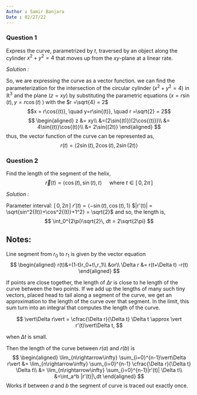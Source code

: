 ```yaml
---
Author : Samir Banjara
Date : 02/27/22
---
```


### **Question 1**

Express the curve, parametrized by $t$, traversed by an object along the cylinder $x^2+y^2=4$ that moves up from the $xy$-plane at a linear rate.

*Solution :*

So, we are expressing the curve as a vector function. 
we can find the parameterization for the intersection of the circular cylinder ($x^2+y^2=4$) in $\mathbb{R}^3$ and the plane ($z = xy$) by substituting the parametric equations ($x = r\sin{(t)},\, y=r\cos{(t)}$ ) with the $r =\sqrt{4} = 2$
$$x = r\cos{(t)}, \quad y=r\sin{(t)}, \quad r =\sqrt{2} = 2$$
$$
\begin{aligned}
z &= xy\\
&=(2\sin{(t)})(2\cos{(t)})\\
&= 4\sin{(t)}\cos{(t)}\\
&= 2\sin{(2t)}
\end{aligned}
$$
thus, the vector function of the curve can be represented as, 
$$r(t) = \langle 2\sin{(t)},2\cos{(t),2\sin{(2t)}}\rangle$$

### **Question 2**

Find the length of the segment of the helix,
$$
\vec{r}(t) = \left\langle \cos{(t)}, \sin{(t)}, t \right\rangle \quad \text{ where } t\in[\,0,2\pi\,]
$$

*Solution :*

Parameter interval: $[\,0,2\pi\,]$ 
$r'(t) = \left\langle -\sin{(t)}, \cos{(t)}, 1 \right\rangle$
$|r'(t)| = \sqrt{sin^2{(t)}+\cos^2{(t)}+1^2} = \sqrt{2}$ 
and so, the length is,
$$
\int_0^{2\pi}\sqrt{2}\, dt = 2\sqrt{2\pi}
$$

## **Notes:**
Line segment from $r_0$ to $r_1$ is given by the vector equation 
$$
\begin{aligned}
r(t)&=(1-t)r_0+t\,r_1\\
&or\\
\Delta r &= r(t+\Delta t) -r(t)
\end{aligned}
$$

If points are close together,
the length of $\Delta r$ is close to he length of the curve between the two points.
If we add up the lengths of many such tiny vectors, placed head to tail along a segment of the curve, we get an approximation to the length of the curve over that segment.
In the limit, this sum turn into an integral that computes the length of the curve.

$$
\vert\Delta r\vert = \cfrac{\Delta r}{\Delta t} \Delta t \approx \vert r'(t)\vert\Delta t,
$$

when $\Delta t$ is small.

Then the length of the curve between $r(a)$ and $r(b)$ is 
$$
\begin{aligned}
\lim_{n\rightarrow\infty} \sum_{i=0}^{n-1}\vert\Delta r\vert &= \lim_{n\rightarrow\infty} \sum_{i=0}^{n-1} \cfrac{\Delta r}{\Delta t} \Delta t\\
&= \lim_{n\rightarrow\infty} \sum_{i=0}^{n-1}|r'(t)| \Delta t\\
&=\int_a^b |r'(t)|\,dt
\end{aligned}
$$
Works if between $a$ and $b$ the segment of curve is traced out exactly once. 
